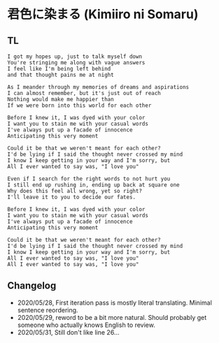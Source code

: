# 君色に染まる (Kimiiro ni Somaru)

## TL
```
I got my hopes up, just to talk myself down
You're stringing me along with vague answers
I feel like I'm being left behind
and that thought pains me at night

As I meander through my memories of dreams and aspirations
I can almost remember, but it's just out of reach
Nothing would make me happier than
If we were born into this world for each other

Before I knew it, I was dyed with your color
I want you to stain me with your casual words
I've always put up a facade of innocence
Anticipating this very moment

Could it be that we weren't meant for each other?
I'd be lying if I said the thought never crossed my mind
I know I keep getting in your way and I'm sorry, but
All I ever wanted to say was, "I love you"

Even if I search for the right words to not hurt you
I still end up rushing in, ending up back at square one
Why does this feel all wrong, yet so right?
I'll leave it to you to decide our fates.

Before I knew it, I was dyed with your color
I want you to stain me with your casual words
I've always put up a facade of innocence
Anticipating this very moment

Could it be that we weren't meant for each other?
I'd be lying if I said the thought never crossed my mind
I know I keep getting in your way and I'm sorry, but
All I ever wanted to say was, "I love you"
All I ever wanted to say was, "I love you"
```

## Changelog
- 2020/05/28, First iteration pass is mostly literal translating. Minimal sentence reordering.
- 2020/05/29, reword to be a bit more natural. Should probably get someone who actually knows English to review.
- 2020/05/31, Still don't like line 26...